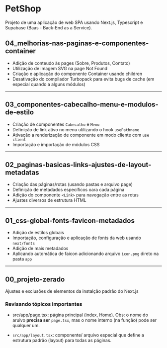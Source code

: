 # PetShop

Projeto de uma aplicação de web SPA usando Next.js, Typescript e Supabase (Baas - Back-End as a Service).

## 04_melhorias-nas-paginas-e-componentes-container

- Adição de conteudo às pages (Sobre, Produtos, Contato)
- Utilização de imagem SVG na page Not Found
- Criação e aplicação do componente Container usando children
- Desativação do compilador Turbopack para evita bugs de cache (em especial quando a alguns módulos)

---

## 03_componentes-cabecalho-menu-e-modulos-de-estilo

- Criação de componentes `Cabecalho` e `Menu`
- Definição de link ativo no menu utilizando o hook `usePathname`
- Ativação a renderização de componente em modo cliente com `use client`
- Importação e importação de módulos CSS

---

## 02_paginas-basicas-links-ajustes-de-layout-metadatas

- Criação das páginas/rotas (usando pastas e arquivo page)
- Definição de metadados específicos oara cada página
- Adição do componente `<Link>` para navegação entre as rotas
- Ajustes diversos de estrutura HTML

---

## 01_css-global-fonts-favicon-metadados

- Adição de estilos globais
- Importação, configuração e aplicação de fonts da web usando `next/fonts`
- Adição de mais metadados
- Aplicando automática de faicon adicionando arquivo `icon.png` direto na pasta `app`

---

## 00_projeto-zerado

Ajustes e exclusões de elementos da instalção padrão do Next.js

### Revisando tópicos importantes

- src/app/page.tsx: página principal (index, Home). Obs: o nome do aruivo **precisa ser** `page.tsx`, mas o nome interno (na função) pode ser qualquer um.

- `src/app/layout.tsx`: componente/ arquivo especial que define a estrutura padrão (layout) para todas as páginas.
